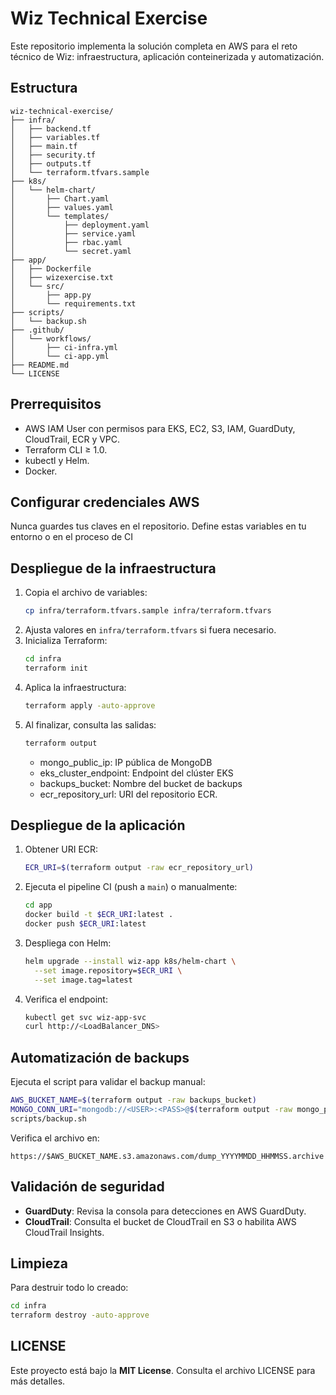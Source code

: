 # Wiz Technical Exercise

Este repositorio implementa la solución completa en AWS para el reto técnico de Wiz: infraestructura, aplicación conteinerizada y automatización.

## Estructura

```text
wiz-technical-exercise/
├── infra/
│   ├── backend.tf
│   ├── variables.tf
│   ├── main.tf
│   ├── security.tf
│   ├── outputs.tf
│   └── terraform.tfvars.sample
├── k8s/
│   └── helm-chart/
│       ├── Chart.yaml
│       ├── values.yaml
│       └── templates/
│           ├── deployment.yaml
│           ├── service.yaml
│           ├── rbac.yaml
│           └── secret.yaml
├── app/
│   ├── Dockerfile
│   ├── wizexercise.txt
│   └── src/
│       ├── app.py
│       └── requirements.txt
├── scripts/
│   └── backup.sh
├── .github/
│   └── workflows/
│       ├── ci-infra.yml
│       └── ci-app.yml
├── README.md
└── LICENSE
```

## Prerrequisitos

- AWS IAM User con permisos para EKS, EC2, S3, IAM, GuardDuty, CloudTrail, ECR y VPC.
- Terraform CLI ≥ 1.0.
- kubectl y Helm.
- Docker.

## Configurar credenciales AWS

Nunca guardes tus claves en el repositorio. Define estas variables en tu entorno o en el proceso de CI




## Despliegue de la infraestructura

1. Copia el archivo de variables:
   ```bash
   cp infra/terraform.tfvars.sample infra/terraform.tfvars
   ```
2. Ajusta valores en `infra/terraform.tfvars` si fuera necesario.
3. Inicializa Terraform:
   ```bash
   cd infra
   terraform init
   ```
4. Aplica la infraestructura:
   ```bash
   terraform apply -auto-approve
   ```
5. Al finalizar, consulta las salidas:
   ```bash
   terraform output
   ```
   - mongo_public_ip: IP pública de MongoDB
   - eks_cluster_endpoint: Endpoint del clúster EKS
   - backups_bucket: Nombre del bucket de backups
   - ecr_repository_url: URI del repositorio ECR.

## Despliegue de la aplicación

1. Obtener URI ECR:
   ```bash
   ECR_URI=$(terraform output -raw ecr_repository_url)
   ```
2. Ejecuta el pipeline CI (push a `main`) o manualmente:
   ```bash
   cd app
   docker build -t $ECR_URI:latest .
   docker push $ECR_URI:latest
   ```
3. Despliega con Helm:
   ```bash
   helm upgrade --install wiz-app k8s/helm-chart \
     --set image.repository=$ECR_URI \
     --set image.tag=latest
   ```
4. Verifica el endpoint:
   ```bash
   kubectl get svc wiz-app-svc
   curl http://<LoadBalancer_DNS>  
   ```

## Automatización de backups

Ejecuta el script para validar el backup manual:

```bash
AWS_BUCKET_NAME=$(terraform output -raw backups_bucket)
MONGO_CONN_URI="mongodb://<USER>:<PASS>@$(terraform output -raw mongo_public_ip):27017/db"
scripts/backup.sh
```

Verifica el archivo en:

```
https://$AWS_BUCKET_NAME.s3.amazonaws.com/dump_YYYYMMDD_HHMMSS.archive
```

## Validación de seguridad

- **GuardDuty**: Revisa la consola para detecciones en AWS GuardDuty.
- **CloudTrail**: Consulta el bucket de CloudTrail en S3 o habilita AWS CloudTrail Insights.

## Limpieza

Para destruir todo lo creado:

```bash
cd infra
terraform destroy -auto-approve
```

## LICENSE

Este proyecto está bajo la **MIT License**. Consulta el archivo LICENSE para más detalles.



